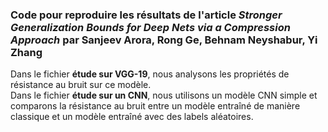 ### Code pour reproduire les résultats de l'article *Stronger Generalization Bounds for Deep Nets via a Compression Approach* par Sanjeev Arora, Rong Ge, Behnam Neyshabur, Yi Zhang

Dans le fichier **étude sur VGG-19**, nous analysons les propriétés de résistance au bruit sur ce modèle.  
Dans le fichier **étude sur un CNN**, nous utilisons un modèle CNN simple et comparons la résistance au bruit entre un modèle entraîné de manière classique et un modèle entraîné avec des labels aléatoires.

